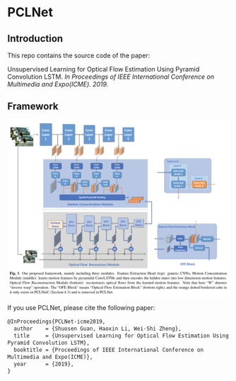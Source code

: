 # PCLNet

## Introduction
 This repo contains the source code of the paper:

Unsupervised Learning for Optical Flow Estimation Using Pyramid Convolution LSTM.
*In Proceedings of IEEE International Conference on Multimedia and Expo(ICME). 2019.*

## Framework

![](network.png)




If you use PCLNet, please cite the following paper: 
```
@InProceedings{PCLNet-icme2019,
  author    = {Shuosen Guan, Haoxin Li, Wei-Shi Zheng},
  title     = {Unsupervised Learning for Optical Flow Estimation Using Pyramid Convolution LSTM},
  booktitle = {Proceedings of IEEE International Conference on Multimedia and Expo(ICME)},
  year      = {2019},
}
```
